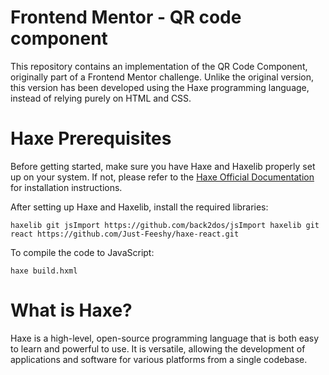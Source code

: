 # Frontend Mentor - QR code component

This repository contains an implementation of the QR Code Component, originally part of a Frontend Mentor challenge. Unlike the original version, this version has been developed using the Haxe programming language, instead of relying purely on HTML and CSS.

# Haxe Prerequisites

Before getting started, make sure you have Haxe and Haxelib properly set up on your system. If not, please refer to the [Haxe Official Documentation](https://haxe.org/download/) for installation instructions.

After setting up Haxe and Haxelib, install the required libraries:

``
haxelib git jsImport https://github.com/back2dos/jsImport
haxelib git react https://github.com/Just-Feeshy/haxe-react.git
``

To compile the code to JavaScript:

``
haxe build.hxml
``

# What is Haxe?

Haxe is a high-level, open-source programming language that is both easy to learn and powerful to use. It is versatile, allowing the development of applications and software for various platforms from a single codebase.